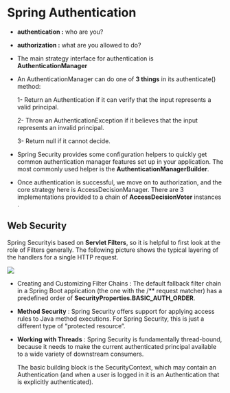 # Spring Authentication

+ **authentication :**  who are you?

+ **authorization :** what are you allowed to do?

+ The main strategy interface for authentication is **AuthenticationManager**

+ An AuthenticationManager can do one of **3 things** in its authenticate() method:

  1- Return an Authentication if it can verify that the input represents a valid principal.

  2- Throw an AuthenticationException if it believes that the input represents an invalid principal.

  3- Return null if it cannot decide.

+ Spring Security provides some configuration helpers to quickly get common authentication manager features set up in your application. The most commonly used helper is the **AuthenticationManagerBuilder**.

+ Once authentication is successful, we move on to authorization, and the core strategy here is AccessDecisionManager. There are 3 implementations provided  to a chain of **AccessDecisionVoter** instances .



## Web Security

Spring Securityis based on **Servlet Filters**, so it is helpful to first look at the role of Filters generally. The following picture shows the typical layering of the handlers for a single HTTP request.

![](https://miro.medium.com/max/941/1*JScorB4xO9feqZuaYTtBXg.png)

+ Creating and Customizing Filter Chains :
The default fallback filter chain in a Spring Boot application (the one with the /** request matcher) has a predefined order of **SecurityProperties.BASIC_AUTH_ORDER**.


+ **Method Security** :
Spring Security offers support for applying access rules to Java method executions. For Spring Security, this is just a different type of “protected resource”.


+ **Working with Threads** :
Spring Security is fundamentally thread-bound, because it needs to make the current authenticated principal available to a wide variety of downstream consumers. 

  The basic building block is the SecurityContext, which may contain an Authentication (and when a user is logged in it is an Authentication that is explicitly authenticated).